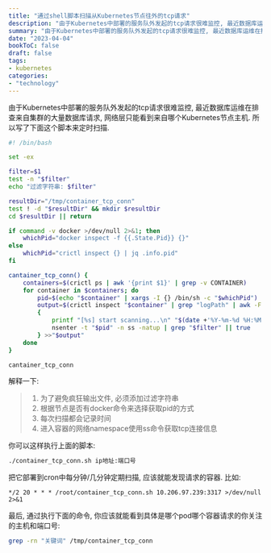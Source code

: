```yaml
---
title: "通过shell脚本扫描从Kubernetes节点往外的tcp请求"
description: "由于Kubernetes中部署的服务队外发起的tcp请求很难监控, 最近数据库运维在排查来自集群的大量数据库请求, 网络层只能看到来自哪个Kubernetes节点主机. 所以写了下面这个脚本来定时扫描."
summary: "由于Kubernetes中部署的服务队外发起的tcp请求很难监控, 最近数据库运维在排查来自集群的大量数据库请求, 网络层只能看到来自哪个Kubernetes节点主机. 所以写了下面这个脚本来定时扫描."
date: "2023-04-04"
bookToC: false
draft: false
tags:
- kubernetes
categories:
- "technology"
---
```


由于Kubernetes中部署的服务队外发起的tcp请求很难监控, 最近数据库运维在排查来自集群的大量数据库请求, 网络层只能看到来自哪个Kubernetes节点主机. 所以写了下面这个脚本来定时扫描.

```sh
#! /bin/bash

set -ex

filter=$1
test -n "$filter"
echo "过滤字符串: $filter"

resultDir="/tmp/container_tcp_conn"
test ! -d "$resultDir" && mkdir $resultDir
cd $resultDir || return

if command -v docker >/dev/null 2>&1; then
    whichPid="docker inspect -f {{.State.Pid}} {}"
else
    whichPid="crictl inspect {} | jq .info.pid"
fi

cantainer_tcp_conn() {
    containers=$(crictl ps | awk '{print $1}' | grep -v CONTAINER)
    for container in $containers; do
        pid=$(echo "$container" | xargs -I {} /bin/sh -c "$whichPid")
        output=$(crictl inspect "$container" | grep "logPath" | awk -F "/" '{print $5"_"$6}')
        {
            printf "[%s] start scanning...\n" "$(date +'%Y-%m-%d %H:%M:%S')"
            nsenter -t "$pid" -n ss -natup | grep "$filter" || true
        } >>"$output"
    done
}

cantainer_tcp_conn
```

解释一下:

> 1. 为了避免疯狂输出文件, 必须添加过滤字符串
> 2. 根据节点是否有docker命令来选择获取pid的方式
> 3. 每次扫描都会记录时间
> 4. 进入容器的网络namespace使用ss命令获取tcp连接信息

你可以这样执行上面的脚本:

```sh
./container_tcp_conn.sh ip地址:端口号
```

把它部署到cron中每分钟/几分钟定期扫描, 应该就能发现请求的容器. 比如:

```
*/2 20 * * * /root/container_tcp_conn.sh 10.206.97.239:3317 >/dev/null 2>&1
```

最后, 通过执行下面的命令, 你应该就能看到具体是哪个pod哪个容器请求的你关注的主机和端口号:

```sh
grep -rn "关键词" /tmp/container_tcp_conn
```